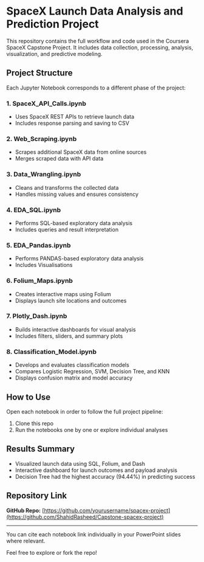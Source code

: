 # SpaceX Launch Data Analysis and Prediction Project

This repository contains the full workflow and code used in the Coursera SpaceX Capstone Project. It includes data collection, processing, analysis, visualization, and predictive modeling.

## Project Structure

Each Jupyter Notebook corresponds to a different phase of the project:

### 1. SpaceX\_API\_Calls.ipynb

* Uses SpaceX REST APIs to retrieve launch data
* Includes response parsing and saving to CSV

### 2. Web\_Scraping.ipynb

* Scrapes additional SpaceX data from online sources
* Merges scraped data with API data

### 3. Data\_Wrangling.ipynb

* Cleans and transforms the collected data
* Handles missing values and ensures consistency

### 4. EDA\_SQL.ipynb

* Performs SQL-based exploratory data analysis
* Includes queries and result interpretation
### 5. EDA\_Pandas.ipynb

* Performs PANDAS-based exploratory data analysis
* Includes Visualisations 

### 6. Folium\_Maps.ipynb

* Creates interactive maps using Folium
* Displays launch site locations and outcomes

### 7. Plotly\_Dash.ipynb

* Builds interactive dashboards for visual analysis
* Includes filters, sliders, and summary plots

### 8. Classification\_Model.ipynb

* Develops and evaluates classification models
* Compares Logistic Regression, SVM, Decision Tree, and KNN
* Displays confusion matrix and model accuracy

## How to Use

Open each notebook in order to follow the full project pipeline:

1. Clone this repo
2. Run the notebooks one by one or explore individual analyses

## Results Summary

* Visualized launch data using SQL, Folium, and Dash
* Interactive dashboard for launch outcomes and payload analysis
* Decision Tree had the highest accuracy (94.44%) in predicting success

## Repository Link

**GitHub Repo:** [https://github.com/yourusername/spacex-project](https://github.com/ShahidRasheed/Capstone-spacex-project)

---

You can cite each notebook link individually in your PowerPoint slides where relevant.

Feel free to explore or fork the repo!
